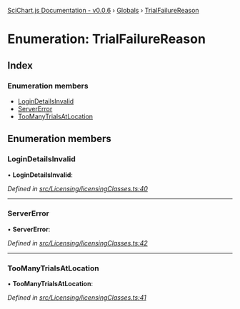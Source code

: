 [SciChart.js Documentation - v0.0.6](../README.md) › [Globals](../globals.md) › [TrialFailureReason](trialfailurereason.md)

# Enumeration: TrialFailureReason

## Index

### Enumeration members

* [LoginDetailsInvalid](trialfailurereason.md#logindetailsinvalid)
* [ServerError](trialfailurereason.md#servererror)
* [TooManyTrialsAtLocation](trialfailurereason.md#toomanytrialsatlocation)

## Enumeration members

###  LoginDetailsInvalid

• **LoginDetailsInvalid**:

*Defined in [src/Licensing/licensingClasses.ts:40](https://github.com/ABTSoftware/SciChart.Dev/blob/272ab7fc7f/Web/src/SciChart/src/Licensing/licensingClasses.ts#L40)*

___

###  ServerError

• **ServerError**:

*Defined in [src/Licensing/licensingClasses.ts:42](https://github.com/ABTSoftware/SciChart.Dev/blob/272ab7fc7f/Web/src/SciChart/src/Licensing/licensingClasses.ts#L42)*

___

###  TooManyTrialsAtLocation

• **TooManyTrialsAtLocation**:

*Defined in [src/Licensing/licensingClasses.ts:41](https://github.com/ABTSoftware/SciChart.Dev/blob/272ab7fc7f/Web/src/SciChart/src/Licensing/licensingClasses.ts#L41)*
